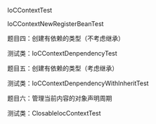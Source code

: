 IoCContextTest

IoCContextNewRegisterBeanTest

题目四：创建有依赖的类型（不考虑继承）

测试类：IoCContextDenpendencyTest

题目五：创建有依赖的类型（考虑继承）

测试类：IoCContextDenpendencyWithInheritTest

题目六：管理当前内容的对象声明周期

测试类：ClosableIocContextTest